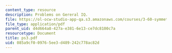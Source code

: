 ```yaml
---
content_type: resource
description: Problems on Gereral IQ.
file: https://ol-ocw-studio-app-qa.s3.amazonaws.com/courses/3-60-symmetry-structure-and-tensor-properties-of-materials-fall-2005/085a9cf009765ee3d489242c778ac82d_ps3.pdf
file_type: application/pdf
parent_uid: d4d664a8-427a-e381-6e13-ce7dc8100c7a
resourcetype: Document
title: ps3.pdf
uid: 085a9cf0-0976-5ee3-d489-242c778ac82d
---
```


